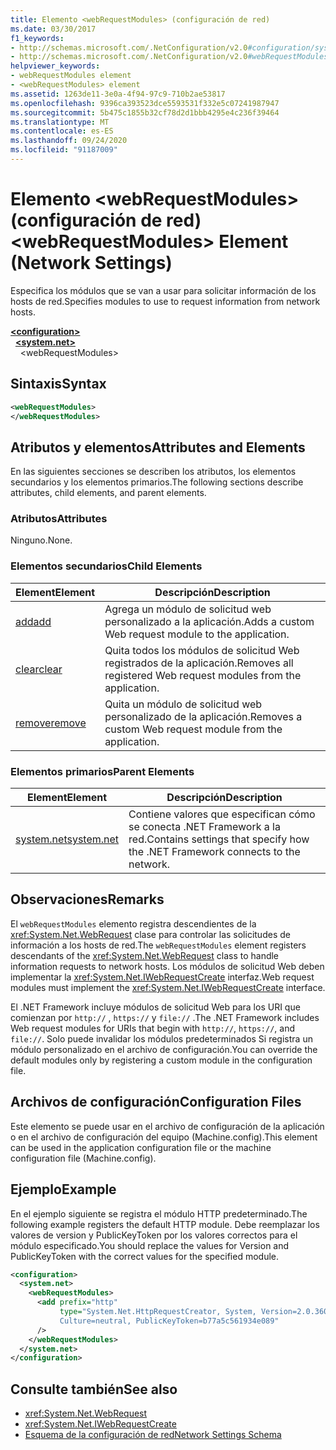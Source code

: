 ```yaml
---
title: Elemento <webRequestModules> (configuración de red)
ms.date: 03/30/2017
f1_keywords:
- http://schemas.microsoft.com/.NetConfiguration/v2.0#configuration/system.net/webRequestModules
- http://schemas.microsoft.com/.NetConfiguration/v2.0#webRequestModules
helpviewer_keywords:
- webRequestModules element
- <webRequestModules> element
ms.assetid: 1263de11-3e0a-4f94-97c9-710b2ae53817
ms.openlocfilehash: 9396ca393523dce5593531f332e5c07241987947
ms.sourcegitcommit: 5b475c1855b32cf78d2d1bbb4295e4c236f39464
ms.translationtype: MT
ms.contentlocale: es-ES
ms.lasthandoff: 09/24/2020
ms.locfileid: "91187009"
---
```

# <a name="webrequestmodules-element-network-settings"></a><span data-ttu-id="87ade-102">Elemento \<webRequestModules> (configuración de red)</span><span class="sxs-lookup"><span data-stu-id="87ade-102">\<webRequestModules> Element (Network Settings)</span></span>

<span data-ttu-id="87ade-103">Especifica los módulos que se van a usar para solicitar información de los hosts de red.</span><span class="sxs-lookup"><span data-stu-id="87ade-103">Specifies modules to use to request information from network hosts.</span></span>  
  
[**\<configuration>**](../configuration-element.md)  
&nbsp;&nbsp;[**\<system.net>**](system-net-element-network-settings.md)  
&nbsp;&nbsp;&nbsp;&nbsp;\<webRequestModules>  
  
## <a name="syntax"></a><span data-ttu-id="87ade-104">Sintaxis</span><span class="sxs-lookup"><span data-stu-id="87ade-104">Syntax</span></span>  
  
```xml  
<webRequestModules>
</webRequestModules>  
```  
  
## <a name="attributes-and-elements"></a><span data-ttu-id="87ade-105">Atributos y elementos</span><span class="sxs-lookup"><span data-stu-id="87ade-105">Attributes and Elements</span></span>  

 <span data-ttu-id="87ade-106">En las siguientes secciones se describen los atributos, los elementos secundarios y los elementos primarios.</span><span class="sxs-lookup"><span data-stu-id="87ade-106">The following sections describe attributes, child elements, and parent elements.</span></span>  
  
### <a name="attributes"></a><span data-ttu-id="87ade-107">Atributos</span><span class="sxs-lookup"><span data-stu-id="87ade-107">Attributes</span></span>  

 <span data-ttu-id="87ade-108">Ninguno.</span><span class="sxs-lookup"><span data-stu-id="87ade-108">None.</span></span>  
  
### <a name="child-elements"></a><span data-ttu-id="87ade-109">Elementos secundarios</span><span class="sxs-lookup"><span data-stu-id="87ade-109">Child Elements</span></span>  
  
|<span data-ttu-id="87ade-110">**Element**</span><span class="sxs-lookup"><span data-stu-id="87ade-110">**Element**</span></span>|<span data-ttu-id="87ade-111">**Descripción**</span><span class="sxs-lookup"><span data-stu-id="87ade-111">**Description**</span></span>|  
|-----------------|---------------------|  
|[<span data-ttu-id="87ade-112">add</span><span class="sxs-lookup"><span data-stu-id="87ade-112">add</span></span>](add-element-for-webrequestmodules-network-settings.md)|<span data-ttu-id="87ade-113">Agrega un módulo de solicitud web personalizado a la aplicación.</span><span class="sxs-lookup"><span data-stu-id="87ade-113">Adds a custom Web request module to the application.</span></span>|  
|[<span data-ttu-id="87ade-114">clear</span><span class="sxs-lookup"><span data-stu-id="87ade-114">clear</span></span>](clear-element-for-webrequestmodules-network-settings.md)|<span data-ttu-id="87ade-115">Quita todos los módulos de solicitud Web registrados de la aplicación.</span><span class="sxs-lookup"><span data-stu-id="87ade-115">Removes all registered Web request modules from the application.</span></span>|  
|[<span data-ttu-id="87ade-116">remove</span><span class="sxs-lookup"><span data-stu-id="87ade-116">remove</span></span>](remove-element-for-webrequestmodules-network-settings.md)|<span data-ttu-id="87ade-117">Quita un módulo de solicitud web personalizado de la aplicación.</span><span class="sxs-lookup"><span data-stu-id="87ade-117">Removes a custom Web request module from the application.</span></span>|  
  
### <a name="parent-elements"></a><span data-ttu-id="87ade-118">Elementos primarios</span><span class="sxs-lookup"><span data-stu-id="87ade-118">Parent Elements</span></span>  
  
|<span data-ttu-id="87ade-119">**Element**</span><span class="sxs-lookup"><span data-stu-id="87ade-119">**Element**</span></span>|<span data-ttu-id="87ade-120">**Descripción**</span><span class="sxs-lookup"><span data-stu-id="87ade-120">**Description**</span></span>|  
|-----------------|---------------------|  
|[<span data-ttu-id="87ade-121">system.net</span><span class="sxs-lookup"><span data-stu-id="87ade-121">system.net</span></span>](system-net-element-network-settings.md)|<span data-ttu-id="87ade-122">Contiene valores que especifican cómo se conecta .NET Framework a la red.</span><span class="sxs-lookup"><span data-stu-id="87ade-122">Contains settings that specify how the .NET Framework connects to the network.</span></span>|  
  
## <a name="remarks"></a><span data-ttu-id="87ade-123">Observaciones</span><span class="sxs-lookup"><span data-stu-id="87ade-123">Remarks</span></span>  

 <span data-ttu-id="87ade-124">El `webRequestModules` elemento registra descendientes de la <xref:System.Net.WebRequest> clase para controlar las solicitudes de información a los hosts de red.</span><span class="sxs-lookup"><span data-stu-id="87ade-124">The `webRequestModules` element registers descendants of the <xref:System.Net.WebRequest> class to handle information requests to network hosts.</span></span> <span data-ttu-id="87ade-125">Los módulos de solicitud Web deben implementar la <xref:System.Net.IWebRequestCreate> interfaz.</span><span class="sxs-lookup"><span data-stu-id="87ade-125">Web request modules must implement the <xref:System.Net.IWebRequestCreate> interface.</span></span>  
  
 <span data-ttu-id="87ade-126">El .NET Framework incluye módulos de solicitud Web para los URI que comienzan por `http://` , `https://` y `file://` .</span><span class="sxs-lookup"><span data-stu-id="87ade-126">The .NET Framework includes Web request modules for URIs that begin with `http://`, `https://`, and `file://`.</span></span> <span data-ttu-id="87ade-127">Solo puede invalidar los módulos predeterminados Si registra un módulo personalizado en el archivo de configuración.</span><span class="sxs-lookup"><span data-stu-id="87ade-127">You can override the default modules only by registering a custom module in the configuration file.</span></span>  
  
## <a name="configuration-files"></a><span data-ttu-id="87ade-128">Archivos de configuración</span><span class="sxs-lookup"><span data-stu-id="87ade-128">Configuration Files</span></span>  

 <span data-ttu-id="87ade-129">Este elemento se puede usar en el archivo de configuración de la aplicación o en el archivo de configuración del equipo (Machine.config).</span><span class="sxs-lookup"><span data-stu-id="87ade-129">This element can be used in the application configuration file or the machine configuration file (Machine.config).</span></span>  
  
## <a name="example"></a><span data-ttu-id="87ade-130">Ejemplo</span><span class="sxs-lookup"><span data-stu-id="87ade-130">Example</span></span>  

 <span data-ttu-id="87ade-131">En el ejemplo siguiente se registra el módulo HTTP predeterminado.</span><span class="sxs-lookup"><span data-stu-id="87ade-131">The following example registers the default HTTP module.</span></span> <span data-ttu-id="87ade-132">Debe reemplazar los valores de version y PublicKeyToken por los valores correctos para el módulo especificado.</span><span class="sxs-lookup"><span data-stu-id="87ade-132">You should replace the values for Version and PublicKeyToken with the correct values for the specified module.</span></span>  
  
```xml  
<configuration>  
  <system.net>  
    <webRequestModules>  
      <add prefix="http"  
           type="System.Net.HttpRequestCreator, System, Version=2.0.3600.0,  
           Culture=neutral, PublicKeyToken=b77a5c561934e089"  
      />  
    </webRequestModules>  
  </system.net>  
</configuration>  
```  
  
## <a name="see-also"></a><span data-ttu-id="87ade-133">Consulte también</span><span class="sxs-lookup"><span data-stu-id="87ade-133">See also</span></span>

- <xref:System.Net.WebRequest>
- <xref:System.Net.IWebRequestCreate>
- [<span data-ttu-id="87ade-134">Esquema de la configuración de red</span><span class="sxs-lookup"><span data-stu-id="87ade-134">Network Settings Schema</span></span>](index.md)
